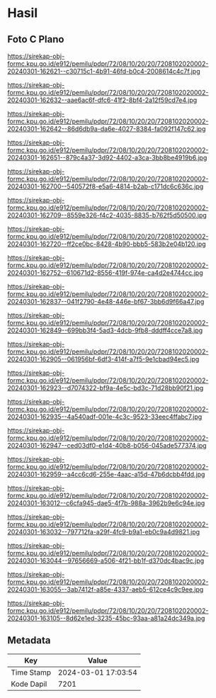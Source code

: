 # Hasil

## Foto C Plano

https://sirekap-obj-formc.kpu.go.id/e912/pemilu/pdpr/72/08/10/20/20/7208102020002-20240301-162621--c30715c1-4b91-46fd-b0c4-2008614c4c7f.jpg

https://sirekap-obj-formc.kpu.go.id/e912/pemilu/pdpr/72/08/10/20/20/7208102020002-20240301-162632--aae6ac6f-dfc6-41f2-8bf4-2a12f59cd7e4.jpg

https://sirekap-obj-formc.kpu.go.id/e912/pemilu/pdpr/72/08/10/20/20/7208102020002-20240301-162642--86d6db9a-da6e-4027-8384-fa092f147c62.jpg

https://sirekap-obj-formc.kpu.go.id/e912/pemilu/pdpr/72/08/10/20/20/7208102020002-20240301-162651--879c4a37-3d92-4402-a3ca-3bb8be4919b6.jpg

https://sirekap-obj-formc.kpu.go.id/e912/pemilu/pdpr/72/08/10/20/20/7208102020002-20240301-162700--540572f8-e5a6-4814-b2ab-c171dc6c636c.jpg

https://sirekap-obj-formc.kpu.go.id/e912/pemilu/pdpr/72/08/10/20/20/7208102020002-20240301-162709--8559e326-f4c2-4035-8835-b762f5d50500.jpg

https://sirekap-obj-formc.kpu.go.id/e912/pemilu/pdpr/72/08/10/20/20/7208102020002-20240301-162720--ff2ce0bc-8428-4b90-bbb5-583b2e04b120.jpg

https://sirekap-obj-formc.kpu.go.id/e912/pemilu/pdpr/72/08/10/20/20/7208102020002-20240301-162752--610671d2-8556-419f-974e-ca4d2e4744cc.jpg

https://sirekap-obj-formc.kpu.go.id/e912/pemilu/pdpr/72/08/10/20/20/7208102020002-20240301-162837--041f2790-4e48-446e-bf67-3bb6d9f66a47.jpg

https://sirekap-obj-formc.kpu.go.id/e912/pemilu/pdpr/72/08/10/20/20/7208102020002-20240301-162849--699bb3f4-5ad3-4dcb-9fb8-dddff4cce7a8.jpg

https://sirekap-obj-formc.kpu.go.id/e912/pemilu/pdpr/72/08/10/20/20/7208102020002-20240301-162905--061956bf-6df3-414f-a7f5-9e1cbad94ec5.jpg

https://sirekap-obj-formc.kpu.go.id/e912/pemilu/pdpr/72/08/10/20/20/7208102020002-20240301-162923--d7074322-bf9a-4e5c-bd3c-71d28bb90f21.jpg

https://sirekap-obj-formc.kpu.go.id/e912/pemilu/pdpr/72/08/10/20/20/7208102020002-20240301-162935--4a540adf-001e-4c3c-9523-33eec4ffabc7.jpg

https://sirekap-obj-formc.kpu.go.id/e912/pemilu/pdpr/72/08/10/20/20/7208102020002-20240301-162947--ced03df0-e1d4-40b8-b056-045ade577374.jpg

https://sirekap-obj-formc.kpu.go.id/e912/pemilu/pdpr/72/08/10/20/20/7208102020002-20240301-162959--a4cc6cd6-255e-4aac-a15d-47b6dcbb4fdd.jpg

https://sirekap-obj-formc.kpu.go.id/e912/pemilu/pdpr/72/08/10/20/20/7208102020002-20240301-163012--c6cfa945-dae5-4f7b-988a-3962b9e6c94e.jpg

https://sirekap-obj-formc.kpu.go.id/e912/pemilu/pdpr/72/08/10/20/20/7208102020002-20240301-163032--797712fa-a29f-4fc9-b9a1-eb0c9a4d9821.jpg

https://sirekap-obj-formc.kpu.go.id/e912/pemilu/pdpr/72/08/10/20/20/7208102020002-20240301-163044--97656669-a506-4f21-bb1f-d370dc4bac9c.jpg

https://sirekap-obj-formc.kpu.go.id/e912/pemilu/pdpr/72/08/10/20/20/7208102020002-20240301-163055--3ab7412f-a85e-4337-aeb5-612ce4c9c9ee.jpg

https://sirekap-obj-formc.kpu.go.id/e912/pemilu/pdpr/72/08/10/20/20/7208102020002-20240301-163105--8d62e1ed-3235-45bc-93aa-a81a24dc349a.jpg


## Metadata

| Key        | Value               |
| ---------- | ------------------- |
| Time Stamp | 2024-03-01 17:03:54 |
| Kode Dapil | 7201                |



